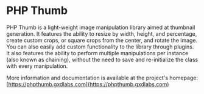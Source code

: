 # PHP Thumb

PHP Thumb is a light-weight image manipulation library 
aimed at thumbnail generation. It features the ability to 
resize by width, height, and percentage, create custom crops, 
or square crops from the center, and rotate the image. You can 
also easily add custom functionality to the library through plugins. 
It also features the ability to perform multiple manipulations per 
instance (also known as chaining), without the need to save and 
re-initialize the class with every manipulation.

More information and documentation is available at the project's 
homepage: [https://phpthumb.gxdlabs.com](https://phpthumb.gxdlabs.com)
